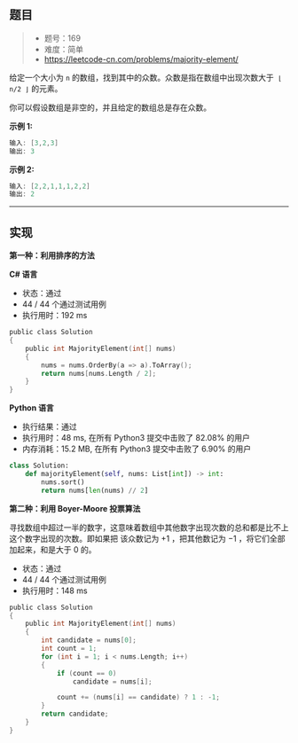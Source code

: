 ## 题目

> - 题号：169
> - 难度：简单
> - https://leetcode-cn.com/problems/majority-element/

给定一个大小为 `n` 的数组，找到其中的众数。众数是指在数组中出现次数大于` ⌊ n/2 ⌋` 的元素。

你可以假设数组是非空的，并且给定的数组总是存在众数。

<b>示例 1:</b>
```c
输入: [3,2,3]
输出: 3
```

<b>示例 2:</b>
```c
输入: [2,2,1,1,1,2,2]
输出: 2
```



---
## 实现

**第一种：利用排序的方法**

**C# 语言**

- 状态：通过
- 44 / 44 个通过测试用例
- 执行用时：192 ms

```c
public class Solution 
{
    public int MajorityElement(int[] nums) 
    {
        nums = nums.OrderBy(a => a).ToArray();
        return nums[nums.Length / 2];
    }
}
```

**Python 语言**

- 执行结果：通过
- 执行用时：48 ms, 在所有 Python3 提交中击败了 82.08% 的用户
- 内存消耗：15.2 MB, 在所有 Python3 提交中击败了 6.90% 的用户

```python
class Solution:
    def majorityElement(self, nums: List[int]) -> int:
        nums.sort()
        return nums[len(nums) // 2]
```

<b>第二种：利用 Boyer-Moore 投票算法</b>

寻找数组中超过一半的数字，这意味着数组中其他数字出现次数的总和都是比不上这个数字出现的次数。即如果把 该众数记为 +1 ，把其他数记为 −1 ，将它们全部加起来，和是大于 0 的。

- 状态：通过
- 44 / 44 个通过测试用例
- 执行用时：148 ms

```c
public class Solution 
{
    public int MajorityElement(int[] nums) 
    {
        int candidate = nums[0];
        int count = 1;
        for (int i = 1; i < nums.Length; i++)
        {
            if (count == 0)
                candidate = nums[i];

            count += (nums[i] == candidate) ? 1 : -1;
        }
        return candidate;      
    }
}
```


